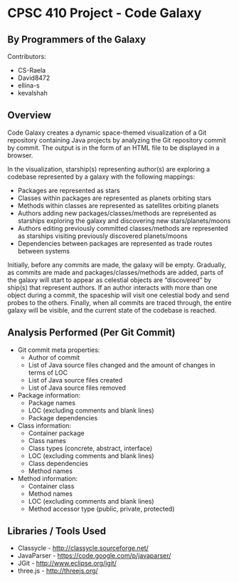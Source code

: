 CPSC 410 Project - Code Galaxy
=======
By Programmers of the Galaxy
----------------------------
Contributors:
- CS-Raela
- David8472
- ellina-s
- kevalshah

Overview
--------

Code Galaxy creates a dynamic space-themed visualization of a Git repository containing Java projects by analyzing the Git repository commit by commit. The output is in the form of an HTML file to be displayed in a browser. 

In the visualization, starship(s) representing author(s) are exploring a codebase represented by a galaxy with the following mappings:
- Packages are represented as stars
- Classes within packages are represented as planets orbiting stars
- Methods within classes are represented as satellites orbiting planets
- Authors adding new packages/classes/methods are represented as starships exploring the galaxy and discovering new stars/planets/moons
- Authors editing previously committed classes/methods are represented as starships visiting previously discovered planets/moons
- Dependencies between packages are represented as trade routes between systems

Initially, before any commits are made, the galaxy will be empty. Gradually, as commits are made and packages/classes/methods are added, parts of the galaxy will start to appear as celestial objects are “discovered” by ship(s) that represent authors. If an author interacts with more than one object during a commit, the spaceship will visit one celestial body and send probes to the others. Finally, when all commits are traced through, the entire galaxy will be visible, and the current state of the codebase is reached.

Analysis Performed (Per Git Commit)
------------------
- Git commit meta properties: 
  - Author of commit
  - List of Java source files changed and the amount of changes in terms of LOC 
  - List of Java source files created
  - List of Java source files removed
- Package information: 
  - Package names
  - LOC (excluding comments and blank lines)
  - Package dependencies
- Class information: 
  - Container package
  - Class names
  - Class types (concrete, abstract, interface)
  - LOC (excluding comments and blank lines)
  - Class dependencies
  - Method names 
- Method information: 
  - Container class
  - Method names
  - LOC (excluding comments and blank lines)
  - Method accessor type (public, private, protected)    

Libraries / Tools Used
--------------
- Classycle - http://classycle.sourceforge.net/
- JavaParser - https://code.google.com/p/javaparser/
- JGit - http://www.eclipse.org/jgit/
- three.js - http://threejs.org/




